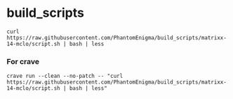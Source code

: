 # build_scripts

```
curl https://raw.githubusercontent.com/PhantomEnigma/build_scripts/matrixx-14-mclo/script.sh | bash | less
```

### For crave
```
crave run --clean --no-patch -- "curl https://raw.githubusercontent.com/PhantomEnigma/build_scripts/matrixx-14-mclo/script.sh | bash | less"
```
